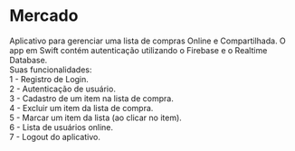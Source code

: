 # Mercado
Aplicativo para gerenciar uma lista de compras Online e Compartilhada. 
O app em Swift contém autenticação utilizando o Firebase e o Realtime Database. <br/>
Suas funcionalidades: <br/>
1 - Registro de Login. <br/>
2 - Autenticação de usuário.<br/>
3 - Cadastro de um item na lista de compra. <br/>
4 - Excluir um item da lista de compra. <br/>
5 - Marcar um item da lista (ao clicar no item). <br/>
6 - Lista de usuários online. <br/>
7 - Logout do aplicativo. <br/>
